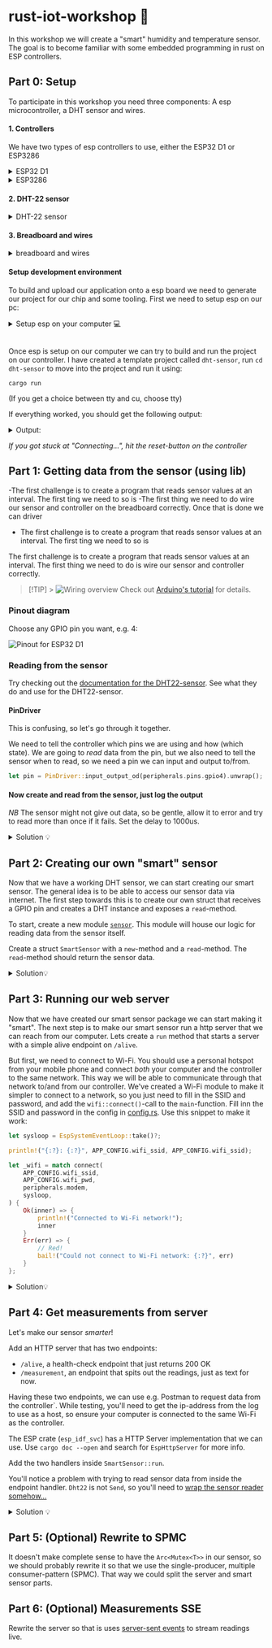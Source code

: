 # rust-iot-workshop 🦀

In this workshop we will create a "smart" humidity and temperature sensor. The goal is to become familiar with some embedded programming in rust on ESP controllers.

## Part 0: Setup

To participate in this workshop you need three components: A esp microcontroller, a DHT sensor and wires.

#### 1. Controllers

We have two types of esp controllers to use, either the ESP32 D1 or ESP3286

<details>
<summary>ESP32 D1</summary>
<img src="./assets/a1.png" alt="esp32 D1" width="200"/> <br>

![Pinout for ESP32 D1](assets/pinout.png)

</details>

<details>
<summary>ESP3286</summary>
<img src="./assets/esp3286.jpg" alt="esp3286" width="200"/>
</details>

#### 2. DHT-22 sensor

<details>
<summary>DHT-22 sensor</summary>
<img src="./assets/dht22.jpg" alt="dht22 sensor" width="200"/> <br>
</details>

#### 3. Breadboard and wires

<details>
<summary>breadboard and wires</summary>
<img src="./assets/breadboard-jumper-wire.jpg" alt="dht22 sensor" width="200"/> <br>

Ignore the breadbord, focus on the wires

</details>

#### Setup development environment

To build and upload our application onto a esp board we need to generate our project for our chip and some tooling. First we need to setup esp on our pc:

<details>
<summary> Setup esp on your computer 💻 </summary>

To be able to work with our esp controller we need to setup our development environment. Esp has a [official book](https://docs.esp-rs.org/book/introduction.html) which explains how to work with esp controllers with rust

### Prerequisites

To run application with standard library(std) we need ldproxy.

> [!TIP]
> If you have [cargo binstall](https://github.com/cargo-bins/cargo-binstall) installed, you can use `cargo binstall <program>` for the commands below to avoid having to compile the projects

```
cargo install ldproxy
```

### Setup tooling for RISC-V and Xtensa Targets

This setup is also described in the book [here](https://docs.esp-rs.org/book/installation/riscv-and-xtensa.html). So feel free to check it out for a more detail description of the tooling. Setting up the tooling is a three step process:

1. Install espup

```
cargo install espup
```

2. Install dependencies

```
espup install
```

Run:

```
brew install cmake ninja dfu-util
```

Install `espflash` to allow flashing data to the controller:

```
cargo install espflash
```

3. Setup environment variables
   ESP uses some specific environment variables when building the project, these values need to be exported via the export script downloaded by espup. To avoid having to run this command

```
. $HOME/export-esp.sh
```

each time we need change project I recommend adding a alias to your rc file. By adding this line to our rc file

```
alias get_idf='. $HOME/export-esp.sh'
```

we can run `get_idf` befor building a different esp project. Remember to source the shell after updating your rc file.

</details>
<br>

Once esp is setup on our computer we can try to build and run the project on our controller. I have created a template project called `dht-sensor`, run `cd dht-sensor` to move into the project and run it using: <br >

```
cargo run
```

(If you get a choice between tty and cu, choose tty)

If everything worked, you should get the following output:

<details>
<summary> Output:</summary>
<img src="./assets/output-setup.png" alt="output" width="400"/> <br>
</details>

_If you got stuck at "Connecting...", hit the reset-button on the controller_

## Part 1: Getting data from the sensor (using lib)

-The first challenge is to create a program that reads sensor values at an interval. The first ting we need to so is
-The first thing we need to do wire our sensor and controller on the breadboard correctly. Once that is done we can driver

- The first challenge is to create a program that reads sensor values at an interval. The first ting we need to so is

The first challenge is to create a program that reads sensor values at an interval.
The first thing we need to do is wire our sensor and controller correctly.

> [!TIP] > ![Wiring overview](./assets/esp32d1.png)
> Check out [Arduino's tutorial](https://arduinogetstarted.com/tutorials/arduino-dht22) for details.

### Pinout diagram

Choose any GPIO pin you want, e.g. 4:

![Pinout for ESP32 D1](assets/pinout.png)

### Reading from the sensor

Try checking out the [documentation for the DHT22-sensor](https://docs.rs/embedded-dht-rs/0.5.0/embedded_dht_rs/). See what they do and use for the DHT22-sensor.

#### PinDriver

This is confusing, so let's go through it together.

We need to tell the controller which pins we are using and how (which state). We are going to _read_ data from the pin, but we also need to tell the sensor when to read, so we need a pin we can input and output to/from.

```rust
let pin = PinDriver::input_output_od(peripherals.pins.gpio4).unwrap();
```

#### Now create and read from the sensor, just log the output

_NB_ The sensor might not give out data, so be gentle, allow it to error and try to read more than once if it fails.
Set the delay to 1000us.

<details>
<summary>Solution 💡</summary>

```rust
use std::{thread::sleep, time::Duration};

use embedded_dht_rs::dht22::Dht22;
use esp_idf_svc::hal::{delay::Delay, gpio::PinDriver, prelude::Peripherals};

fn main() {
    // It is necessary to call this function once. Otherwise some patches to the runtime
    // implemented by esp-idf-sys might not link properly. See https://github.com/esp-rs/esp-idf-template/issues/71
    esp_idf_svc::sys::link_patches();

    // Bind the log crate to the ESP Logging facilities
    esp_idf_svc::log::EspLogger::initialize_default();

    let peripherals = Peripherals::take().unwrap();

    let delay = Delay::new(1000);

    let pin = PinDriver::input_output_od(peripherals.pins.gpio4).unwrap();

    let mut sensor = Dht22::new(pin, delay);

    loop {
        match sensor.read() {
            Ok(reading) => {
                println!("{}°C, {}% RH", reading.temperature, reading.humidity)
            }
            Err(e) => eprintln!("Error: {:?}", e),
        }

        sleep(Duration::from_secs(1));
    }
}
```

</details>

## Part 2: Creating our own "smart" sensor

Now that we have a working DHT sensor, we can start creating our smart sensor. The general idea is to be able to access our sensor data via internet. The first step towards this is to create our own struct that receives a GPIO pin and creates a DHT instance and exposes a `read`-method.

To start, create a new module [`sensor`](./dht-sensor/sensor.rs).
This module will house our logic for reading data from the sensor itself.

Create a struct `SmartSensor` with a `new`-method and a `read`-method. The `read`-method should return the sensor data.

<details> 
<summary> Solution💡</summary>

```rust
//dht_sensor/sensor.rs
use embedded_dht_rs::{dht22::Dht22, SensorError, SensorReading};
use embedded_hal::{
    delay::DelayNs,
    digital::{InputPin, OutputPin},
};

pub struct SmartSensor<P: InputPin + OutputPin, D: DelayNs> {
    sensor: Dht22<P, D>,
}

impl<P: InputPin + OutputPin, D: DelayNs> SmartSensor<P, D> {
    pub fn new(pin: P, delay: D) -> Self {
        Self {
            sensor: Dht22::new(pin, delay),
        }
    }

    pub fn read(&mut self) -> Result<SensorReading<f32>, SensorError> {
        self.sensor.read()
    }
}
```

Then main has a simple update like so:

```rust
let mut sensor = SmartSensor::new(pin, delay);
```

</details>

## Part 3: Running our web server

Now that we have created our smart sensor package we can start making it "smart". The next step is to make our smart sensor run a http server that we can reach from our computer. Lets create a `run` method that starts a server with a simple alive endpoint on `/alive`.

But first, we need to connect to Wi-Fi. You should use a personal hotspot from your mobile phone and connect _both_ your computer and the controller to the same network. This way we will be able to communicate through that network to/and from our controller. We've created a Wi-Fi module to make it simpler to connect to a network, so you just need to fill in the SSID and password, and add the `wifi::connect()`-call to the `main`-function. Fill inn the SSID and password in the config in [config.rs](./dht-sensor/src/config.rs).
Use this snippet to make it work:

```rust
let sysloop = EspSystemEventLoop::take()?;

println!("{:?}: {:?}", APP_CONFIG.wifi_ssid, APP_CONFIG.wifi_ssid);

let _wifi = match connect(
    APP_CONFIG.wifi_ssid,
    APP_CONFIG.wifi_pwd,
    peripherals.modem,
    sysloop,
) {
    Ok(inner) => {
        println!("Connected to Wi-Fi network!");
        inner
    }
    Err(err) => {
        // Red!
        bail!("Could not connect to Wi-Fi network: {:?}", err)
    }
};
```

<details> 
<summary>Solution💡 </summary>

```rust
use embedded_dht_rs::{dht22::Dht22, SensorError, SensorReading};
use embedded_hal::{
    delay::DelayNs,
    digital::{InputPin, OutputPin},
};
use esp_idf_svc::{
    http::{
        server::{Configuration, EspHttpServer},
        Method,
    },
    io::{EspIOError, Write},
};
use std::{thread::sleep, time::Duration};

pub struct SmartSensor<P: InputPin + OutputPin, D: DelayNs> {
    sensor: Dht22<P, D>,
}

impl<P: InputPin + OutputPin, D: DelayNs> SmartSensor<P, D> {
    pub fn new(pin: P, delay: D) -> Self {
        Self {
            sensor: Dht22::new(pin, delay),
        }
    }

    pub fn run(&mut self, port: u16) -> Result<(), EspIOError> {
        let conf = Configuration {
            http_port: port,
            ..Default::default()
        };
        let mut server = EspHttpServer::new(&conf)?;
        server.fn_handler(
            "/alive",
            Method::Get,
            |request| -> core::result::Result<(), EspIOError> {
                let mut response = request.into_ok_response()?;
                let res_text = "alive";
                response.write_all(res_text.as_bytes())?;
                Ok(())
            },
        )?;

        println!("running server");

        loop {
            sleep(Duration::from_secs(1));
        }

        Ok(())
    }

    pub fn read(&mut self) -> Result<SensorReading<f32>, SensorError> {
        self.sensor.read()
    }
}
```

</details>

## Part 4: Get measurements from server

Let's make our sensor _smarter_!

Add an HTTP server that has two endpoints:

- `/alive`, a health-check endpoint that just returns 200 OK
- `/measurement`, an endpoint that spits out the readings, just as text for now.

Having these two endpoints, we can use e.g. Postman to request data from the controller`. While testing, you'll need to get the ip-address from the log to use as a host, so ensure your computer is connected to the same Wi-Fi as the controller.

The ESP crate (`esp_idf_svc`) has a HTTP Server implementation that we can use. Use `cargo doc --open` and search for `EspHttpServer` for more info.

Add the two handlers inside `SmartSensor::run`.

You'll notice a problem with trying to read sensor data from inside the endpoint handler. `Dht22` is not `Send`, so you'll need to [wrap the sensor reader somehow...](https://itsallaboutthebit.com/arc-mutex/)

<details>
<summary>Solution 💡</summary>

```rust
use embedded_dht_rs::{dht22::Dht22, SensorError, SensorReading};
use embedded_hal::{
    delay::DelayNs,
    digital::{InputPin, OutputPin},
};
use esp_idf_svc::{
    http::{
        server::{Configuration, EspHttpServer},
        Method,
    },
    io::{EspIOError, Write},
};
use std::{
    sync::{Arc, Mutex},
    thread::sleep,
    time::Duration,
};

pub struct SmartSensor<P: InputPin + OutputPin, D: DelayNs> {
    sensor: Dht22<P, D>,
}

impl<P: InputPin + OutputPin, D: DelayNs> SmartSensor<P, D> {
    pub fn new(pin: P, delay: D) -> Self {
        Self {
            sensor: Dht22::new(pin, delay),
        }
    }

    pub fn run(&mut self, port: u16) -> Result<(), EspIOError> {
        let conf = Configuration {
            http_port: port,
            ..Default::default()
        };

        let reading = self.read().unwrap();
        let shared_reading = Arc::new(Mutex::new(reading));
        let shared_reading_cloned = shared_reading.clone();

        let mut server = EspHttpServer::new(&conf)?;
        server.fn_handler(
            "/alive",
            Method::Get,
            |request| -> core::result::Result<(), EspIOError> {
                let mut response = request.into_ok_response()?;
                let res_text = "alive";
                response.write_all(res_text.as_bytes())?;
                Ok(())
            },
        )?;
        server.fn_handler(
            "/measurement",
            Method::Get,
            move |request| -> core::result::Result<(), EspIOError> {
                let mut response = request.into_ok_response()?;
                let reading_ref = &shared_reading_cloned;
                let reading = reading_ref.lock().unwrap();
                let res_text = format!("{}°C, {}% RH", reading.temperature, reading.humidity);
                response.write_all(res_text.as_bytes())?;
                Ok(())
            },
        )?;

        println!("running server");

        loop {
            let Ok(res) = self.read() else {
                sleep(Duration::from_millis(250));
                continue;
            };
            *shared_reading.lock().unwrap() = res;
            // let mut reading = *shared_reading.get_mut().unwrap();
            sleep(Duration::from_secs(1));
        }

        Ok(())
    }

    pub fn read(&mut self) -> Result<SensorReading<f32>, SensorError> {
        self.sensor.read()
    }
}
```

</details>

## Part 5: (Optional) Rewrite to SPMC

It doesn't make complete sense to have the `Arc<Mutex<T>>` in our sensor, so we should probably rewrite it so that we use the single-producer, multiple consumer-pattern (SPMC). That way we could split the server and smart sensor parts.

## Part 6: (Optional) Measurements SSE

Rewrite the server so that is uses [server-sent events](https://developer.mozilla.org/en-US/docs/Web/API/Server-sent_events/Using_server-sent_events) to stream readings live.
